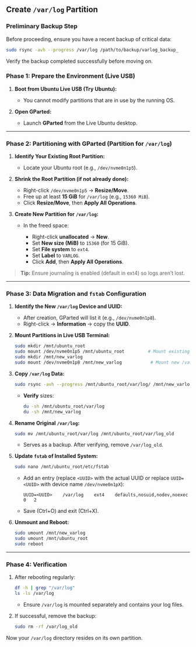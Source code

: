 ## Create `/var/log` Partition

### Preliminary Backup Step

Before proceeding, ensure you have a recent backup of critical data:

```bash
sudo rsync -avh --progress /var/log /path/to/backup/varlog_backup_
```

Verify the backup completed successfully before moving on.


### Phase 1: Prepare the Environment (Live USB)

1. **Boot from Ubuntu Live USB (Try Ubuntu):**

   * You cannot modify partitions that are in use by the running OS.

2. **Open GParted:**

   * Launch **GParted** from the Live Ubuntu desktop.

---

### Phase 2: Partitioning with GParted (Partition for `/var/log`)

1. **Identify Your Existing Root Partition:**

   * Locate your Ubuntu root (e.g., `/dev/nvme0n1p5`).

2. **Shrink the Root Partition (if not already done):**

   * Right-click `/dev/nvme0n1p5` → **Resize/Move**.
   * Free up at least **15 GiB** for `/var/log` (e.g., `15360 MiB`).
   * Click **Resize/Move**, then **Apply All Operations**.

3. **Create New Partition for `/var/log`:**

   * In the freed space:

     * Right-click **unallocated** → **New**.
     * Set **New size (MiB)** to `15360` (for 15 GiB).
     * Set **File system** to `ext4`.
     * Set **Label** to `VARLOG`.
     * Click **Add**, then **Apply All Operations**.

> **Tip:** Ensure journaling is enabled (default in ext4) so logs aren’t lost.

---

### Phase 3: Data Migration and `fstab` Configuration

1. **Identify the New `/var/log` Device and UUID:**

   * After creation, GParted will list it (e.g., `/dev/nvme0n1p8`).
   * Right-click → **Information** → copy the **UUID**.

2. **Mount Partitions in Live USB Terminal:**

   ```bash
   sudo mkdir /mnt/ubuntu_root
   sudo mount /dev/nvme0n1p5 /mnt/ubuntu_root         # Mount existing root
   sudo mkdir /mnt/new_varlog
   sudo mount /dev/nvme0n1p8 /mnt/new_varlog           # Mount new /var/log
   ```

3. **Copy `/var/log` Data:**

   ```bash
   sudo rsync -avh --progress /mnt/ubuntu_root/var/log/ /mnt/new_varlog/
   ```

   * **Verify** sizes:

     ```bash
     du -sh /mnt/ubuntu_root/var/log
     du -sh /mnt/new_varlog
     ```

4. **Rename Original `/var/log`:**

   ```bash
   sudo mv /mnt/ubuntu_root/var/log /mnt/ubuntu_root/var/log_old
   ```

   * Serves as a backup. After verifying, remove `/var/log_old`.

5. **Update `fstab` of Installed System:**

   ```bash
   sudo nano /mnt/ubuntu_root/etc/fstab
   ```

   * Add an entry (replace `<UUID>` with the actual UUID or replace `UUID=<UUID>` with device name `/dev/nvme0n1pX`):

     ```
     UUID=<UUID>    /var/log    ext4    defaults,nosuid,nodev,noexec    0   2
     ```
   * Save (Ctrl+O) and exit (Ctrl+X).

6. **Unmount and Reboot:**

   ```bash
   sudo umount /mnt/new_varlog
   sudo umount /mnt/ubuntu_root
   sudo reboot
   ```

---

### Phase 4: Verification

1. After rebooting regularly:

   ```bash
   df -h | grep "/var/log"
   ls -ls /var/log
   ```

   * Ensure `/var/log` is mounted separately and contains your log files.

2. If successful, remove the backup:

   ```bash
   sudo rm -rf /var/log_old
   ```

Now your `/var/log` directory resides on its own partition.
